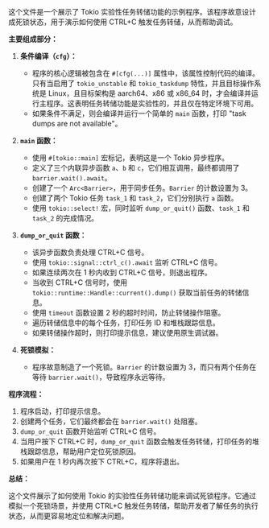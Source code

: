 这个文件是一个展示了 Tokio 实验性任务转储功能的示例程序。该程序故意设计成死锁状态，用于演示如何使用 CTRL+C 触发任务转储，从而帮助调试。

**主要组成部分：**

1.  **条件编译（`cfg`）：**
    *   程序的核心逻辑被包含在 `#[cfg(...)]` 属性中，该属性控制代码的编译。只有当启用了 `tokio_unstable` 和 `tokio_taskdump` 特性，并且目标操作系统是 Linux，且目标架构是 aarch64、x86 或 x86\_64 时，才会编译并运行主程序。这表明任务转储功能是实验性的，并且仅在特定环境下可用。
    *   如果条件不满足，则会编译并运行一个简单的 `main` 函数，打印 "task dumps are not available"。

2.  **`main` 函数：**
    *   使用 `#[tokio::main]` 宏标记，表明这是一个 Tokio 异步程序。
    *   定义了三个内联异步函数 `a`、`b` 和 `c`，它们相互调用，最终都调用了 `barrier.wait().await`。
    *   创建了一个 `Arc<Barrier>`，用于同步任务。`Barrier` 的计数设置为 3。
    *   创建了两个 Tokio 任务 `task_1` 和 `task_2`，它们分别执行 `a` 函数。
    *   使用 `tokio::select!` 宏，同时监听 `dump_or_quit()` 函数、`task_1` 和 `task_2` 的完成情况。

3.  **`dump_or_quit` 函数：**
    *   该异步函数负责处理 CTRL+C 信号。
    *   使用 `tokio::signal::ctrl_c().await` 监听 CTRL+C 信号。
    *   如果连续两次在 1 秒内收到 CTRL+C 信号，则退出程序。
    *   当收到 CTRL+C 信号时，使用 `tokio::runtime::Handle::current().dump()` 获取当前任务的转储信息。
    *   使用 `timeout` 函数设置 2 秒的超时时间，防止转储操作阻塞。
    *   遍历转储信息中的每个任务，打印任务 ID 和堆栈跟踪信息。
    *   如果转储操作超时，则打印提示信息，建议使用原生调试器。

4.  **死锁模拟：**
    *   程序故意制造了一个死锁。`Barrier` 的计数设置为 3，而只有两个任务在等待 `barrier.wait()`，导致程序永远等待。

**程序流程：**

1.  程序启动，打印提示信息。
2.  创建两个任务，它们最终都会在 `barrier.wait()` 处阻塞。
3.  `dump_or_quit` 函数开始监听 CTRL+C 信号。
4.  当用户按下 CTRL+C 时，`dump_or_quit` 函数会触发任务转储，打印任务的堆栈跟踪信息，帮助用户定位死锁原因。
5.  如果用户在 1 秒内再次按下 CTRL+C，程序将退出。

**总结：**

这个文件展示了如何使用 Tokio 的实验性任务转储功能来调试死锁程序。它通过模拟一个死锁场景，并使用 CTRL+C 触发任务转储，帮助开发者了解任务的执行状态，从而更容易地定位和解决问题。
